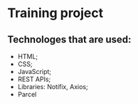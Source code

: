 # Training project

## Technologes that are used:
- HTML;
- CSS;
- JavaScript;
- REST APIs;
- Libraries: Notifix, Axios;
- Parcel
